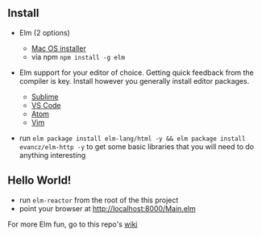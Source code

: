 
## Install

- Elm (2 options)   
  - [Mac OS installer](http://install.elm-lang.org/Elm-Platform-0.17.1.pkg)
  - via npm `npm install -g elm`
- Elm support for your editor of choice. Getting quick feedback from the compiler is key.
Install however you generally install editor packages.
  - [Sublime](https://packagecontrol.io/packages/Elm%20Language%20Support)
  - [VS Code](https://github.com/sbrink/vscode-elm)
  - [Atom](https://atom.io/packages/language-elm)
  - [Vim](https://github.com/lambdatoast/elm.vim)

- run `elm package install elm-lang/html -y && elm package install evancz/elm-http -y` to get some basic libraries that you will need to do anything interesting


## Hello World!

- run `elm-reactor` from the root of the this project
- point your browser at [http://localhost:8000/Main.elm](http://localhost:8000/Main.elm)

For more Elm fun, go to this repo's [wiki](https://github.com/svoynow/elm-brownbag/wiki/Getting-Started)


